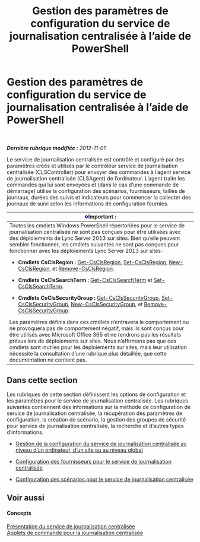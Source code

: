 ﻿---
title: Gestion des paramètres de configuration du service de journalisation centralisée à l’aide de PowerShell
TOCTitle: Gestion des paramètres de configuration du service de journalisation centralisée à l’aide de PowerShell
ms:assetid: f455c3aa-0061-413d-bdfb-a3e78f82723d
ms:mtpsurl: https://technet.microsoft.com/fr-fr/library/JJ721938(v=OCS.15)
ms:contentKeyID: 49891615
ms.date: 05/20/2016
mtps_version: v=OCS.15
ms.translationtype: HT
---

# Gestion des paramètres de configuration du service de journalisation centralisée à l’aide de PowerShell

 

_**Dernière rubrique modifiée :** 2012-11-01_

Le service de journalisation centralisée est contrôlé et configuré par des paramètres créés et utilisés par le contrôleur service de journalisation centralisée (CLSController) pour envoyer des commandes à l’agent service de journalisation centralisée (CLSAgent) de l’ordinateur. L’agent traite les commandes qui lui sont envoyées et (dans le cas d’une commande de démarrage) utilise la configuration des scénarios, fournisseurs, tailles de journaux, durées des suivis et indicateurs pour commencer la collecter des journaux de suivi selon les informations de configuration fournies.

<table>
<colgroup>
<col style="width: 100%" />
</colgroup>
<thead>
<tr class="header">
<th><img src="images/Gg425917.important(OCS.15).gif" title="important" alt="important" />Important :</th>
</tr>
</thead>
<tbody>
<tr class="odd">
<td>Toutes les cmdlets Windows PowerShell répertoriées pour le service de journalisation centralisée ne sont pas conçues pour être utilisées avec des déploiements de Lync Server 2013 sur sites. Bien qu’elle peuvent sembler fonctionner, les cmdlets suivantes ne sont pas conçues pour fonctionner avec les déploiements Lync Server 2013 sur sites :
<ul>
<li><p><strong>Cmdlets CsClsRegion :</strong> <a href="get-csclsregion.md">Get-CsClsRegion</a>, <a href="set-csclsregion.md">Set-CsClsRegion</a>, <a href="new-csclsregion.md">New-CsClsRegion</a>, et <a href="remove-csclsregion.md">Remove-CsClsRegion</a>.</p></li>
<li><p><strong>Cmdlets CsClsSearchTerm :</strong> <a href="get-csclssearchterm.md">Get-CsClsSearchTerm</a> et <a href="set-csclssearchterm.md">Set-CsClsSearchTerm</a>.</p></li>
<li><p><strong>Cmdlets CsClsSecurityGroup :</strong> <a href="get-csclssecuritygroup.md">Get-CsClsSecurityGroup</a>, <a href="set-csclssecuritygroup.md">Set-CsClsSecurityGroup</a>, <a href="new-csclssecuritygroup.md">New-CsClsSecurityGroup</a>, et <a href="remove-csclssecuritygroup.md">Remove-CsClsSecurityGroup</a>.</p></li>
</ul>
Les paramètres définis dans ces cmdlets n’entravera le comportement ou ne provoquera pas de comportement négatif, mais ils sont conçus pour être utilisés avec Microsoft Office 365 et ne rendrons pas les résultats prévus lors de déploiements sur sites. Nous n’affirmons pas que ces cmdlets sont inutiles pour les déploiements sur sites, mais leur utilisation nécessite la consultation d’une rubrique plus détaillée, que cette documentation ne contient pas.</td>
</tr>
</tbody>
</table>


## Dans cette section

Les rubriques de cette section définissent les options de configuration et les paramètres pour le service de journalisation centralisée. Les rubriques suivantes contiennent des informations sur la méthode de configuration de service de journalisation centralisée, la récupération des paramètres de configuration, la création de scénario, la gestion des groupes de sécurité pour service de journalisation centralisée, la recherche et d’autres types d’informations.

  - [Gestion de la configuration du service de journalisation centralisée au niveau d’un ordinateur, d’un site ou au niveau global](lync-server-2013-managing-computer-site-and-global-centralized-logging-service-configuration.md)

  - [Configuration des fournisseurs pour le service de journalisation centralisée](lync-server-2013-configuring-providers-for-centralized-logging-service.md)

  - [Configuration des scénarios pour le service de journalisation centralisée](lync-server-2013-configuring-scenarios-for-the-centralized-logging-service.md)

## Voir aussi

#### Concepts

[Présentation du service de journalisation centralisée](lync-server-2013-overview-of-the-centralized-logging-service.md)  
[Applets de commande pour la journalisation centralisée](lync-server-2013-centralized-logging-cmdlets.md)

